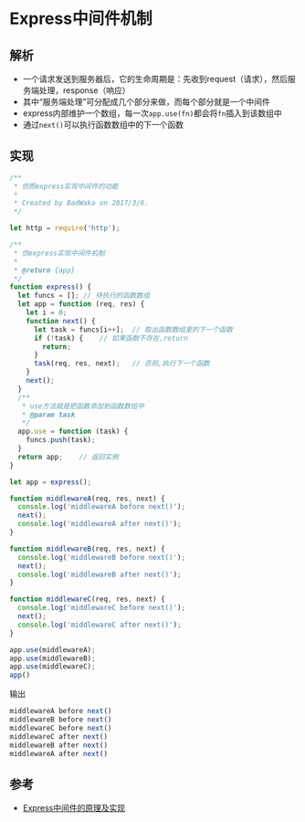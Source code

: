 # Express中间件机制

## 解析
- 一个请求发送到服务器后，它的生命周期是：先收到request（请求），然后服务端处理，response（响应）  
- 其中“服务端处理”可分配成几个部分来做，而每个部分就是一个中间件  
- express内部维护一个数组，每一次`app.use(fn)`都会将`fn`插入到该数组中  
- 通过`next()`可以执行函数数组中的下一个函数  

## 实现
```js
/**
 * 仿照express实现中间件的功能
 *
 * Created by BadWaka on 2017/3/6.
 */

let http = require('http');

/**
 * 仿express实现中间件机制
 *
 * @return {app}
 */
function express() {
  let funcs = []; // 待执行的函数数组
  let app = function (req, res) {
    let i = 0;
    function next() {
      let task = funcs[i++];  // 取出函数数组里的下一个函数
      if (!task) {    // 如果函数不存在,return
        return;
      }
      task(req, res, next);   // 否则,执行下一个函数
    }
    next();
  }
  /**
   * use方法就是把函数添加到函数数组中
   * @param task
   */
  app.use = function (task) {
    funcs.push(task);
  }
  return app;    // 返回实例
}

let app = express();

function middlewareA(req, res, next) {
  console.log('middlewareA before next()');
  next();
  console.log('middlewareA after next()');
}

function middlewareB(req, res, next) {
  console.log('middlewareB before next()');
  next();
  console.log('middlewareB after next()');
}

function middlewareC(req, res, next) {
  console.log('middlewareC before next()');
  next();
  console.log('middlewareC after next()');
}

app.use(middlewareA);
app.use(middlewareB);
app.use(middlewareC);
app()
```
输出
```js
middlewareA before next()
middlewareB before next()
middlewareC before next()
middlewareC after next()
middlewareB after next()
middlewareA after next()
```

## 参考
- [Express中间件的原理及实现](https://www.jianshu.com/p/797a4e38fe77)